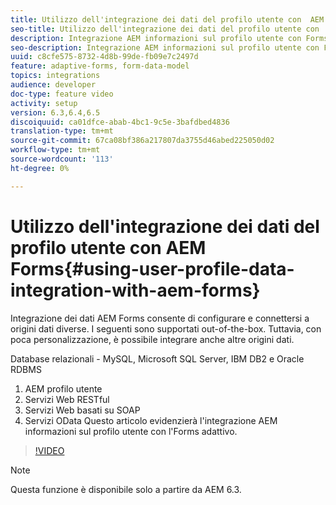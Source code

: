 ```yaml
---
title: Utilizzo dell'integrazione dei dati del profilo utente con  AEM Forms
seo-title: Utilizzo dell'integrazione dei dati del profilo utente con  AEM Forms
description: Integrazione AEM informazioni sul profilo utente con Forms adattivo
seo-description: Integrazione AEM informazioni sul profilo utente con Forms adattivo
uuid: c8cfe575-8732-4d8b-99de-fb09e7c2497d
feature: adaptive-forms, form-data-model
topics: integrations
audience: developer
doc-type: feature video
activity: setup
version: 6.3,6.4,6.5
discoiquuid: ca01dfce-abab-4bc1-9c5e-3bafdbed4836
translation-type: tm+mt
source-git-commit: 67ca08bf386a217807da3755d46abed225050d02
workflow-type: tm+mt
source-wordcount: '113'
ht-degree: 0%

---
```



# Utilizzo dell&#39;integrazione dei dati del profilo utente con  AEM Forms{#using-user-profile-data-integration-with-aem-forms}

 Integrazione dei dati AEM Forms consente di configurare e connettersi a origini dati diverse. I seguenti sono supportati out-of-the-box. Tuttavia, con poca personalizzazione, è possibile integrare anche altre origini dati.

Database relazionali - MySQL, Microsoft SQL Server, IBM DB2 e  Oracle RDBMS

1. AEM profilo utente
1. Servizi Web RESTful
1. Servizi Web basati su SOAP
1. Servizi OData
Questo articolo evidenzierà l&#39;integrazione AEM informazioni sul profilo utente con l&#39;Forms adattivo.

>[!VIDEO](https://video.tv.adobe.com/v/17432/?quality=9&learn=on)

>[!NOTE]
>
>Questa funzione è disponibile solo a partire da AEM 6.3.


